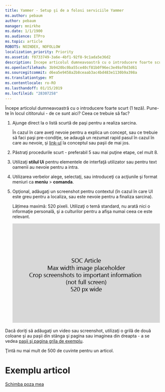 ```yaml
---
title: Yammer - Setup şi de a folosi serviciile Yammer
ms.author: pebaum
author: pebaum
manager: mnirkhe
ms.date: 1/1/1900
ms.audience: ITPro
ms.topic: article
ROBOTS: NOINDEX, NOFOLLOW
localization_priority: Priority
ms.assetid: f0733749-3a6e-4bf1-92f8-9c1ada5e36d2
description: Începe articolul dumneavoastră cu o introducere foarte scurt (1 teză). Pune-te în locul cititorului - de ce sunt aici? Ceea ce trebuie să fac?
ms.openlocfilehash: 3b9420bc0ba55ce40cf81b0f96ec3e49af0d3d61
ms.sourcegitcommit: d6ea5e9458a2b8ceaab3ac4bd483e1130b9a398a
ms.translationtype: MT
ms.contentlocale: ro-RO
ms.lasthandoff: 01/15/2019
ms.locfileid: "28307258"
---
```

Începe articolul dumneavoastră cu o introducere foarte scurt (1 teză). Pune-te în locul cititorului - de ce sunt aici? Ceea ce trebuie să fac? 
  
1. Ajunge direct la o listă scurtă de paşi pentru a realiza sarcina.
    
    În cazul în care aveţi nevoie pentru a explica un concept, sau ce trebuie să faci paşi pre-condiţie, se adaugă un rezumat rapid pasul în cazul în care au nevoie, şi [link-ul](https://support.office.com/article/f37e7984-cf03-4fde-92d3-82970d7e241b.aspx) la conceptul sau paşii de mai jos. 
    
2. Păstraţi procedurile scurt - preferabil 5 sau mai puţine etape, cel mult 8.
    
3. Utilizaţi **stilul Ui** pentru elementele de interfaţă utilizator sau pentru text oamenii au nevoie pentru a intra. 
    
4. Utilizarea verbelor alege, selectaţi, sau introduceţi ca acţiunile şi format meniuri ca **meniu** \> **comanda**.
    
5. Opţional, adăugaţi un screenshot pentru contextul (în cazul în care UI este greu pentru a localiza, sau este nevoie pentru a finaliza sarcina).
    
    Lățimea maximă: 520 pixeli. Utilizaţi o temă standard, nu arată nici o informaţie personală, şi a culturilor pentru a afişa numai ceea ce este relevant. 
    
    ![Substituent - lățime maximă pentru arta de articolul SOC este 520 pixeli](media/7d43d3be-8658-4a5b-aa15-ed62a47a2b24.png)
  
Dacă doriţi să adăugaţi un video sau screenshot, utilizaţi o grilă de două coloane şi au paşii din stânga şi pagina sau imaginea din dreapta - a se vedea [paşii şi pagina grila de exemplu](https://support.office.com/article/14ce8e82-efa0-47f5-bb84-94f078db3dae.aspx). 
  
Ţintă nu mai mult de 500 de cuvinte pentru un articol.
  
# <a name="example-article"></a>Exemplu articol

[Schimba poza mea](https://support.office.com/article/555376e0-1fca-49ba-8434-307a0525c767.aspx)
  

